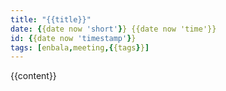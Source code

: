 ```yaml
---
title: "{{title}}"
date: {{date now 'short'}} {{date now 'time'}}
id: {{date now 'timestamp'}}
tags: [enbala,meeting,{{tags}}]
---
```


{{content}}
